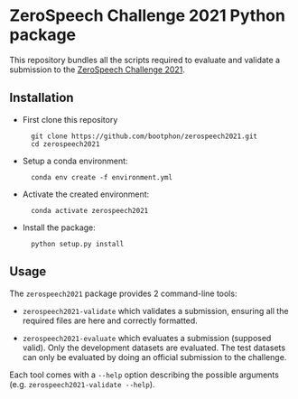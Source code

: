 # ZeroSpeech Challenge 2021 Python package


This repository bundles all the scripts required to evaluate and validate a
submission to the [ZeroSpeech Challenge 2021](https://zerospeech.com/2021).

## Installation

* First clone this repository

        git clone https://github.com/bootphon/zerospeech2021.git
        cd zerospeech2021

* Setup a conda environment:

        conda env create -f environment.yml

* Activate the created environment:

        conda activate zerospeech2021

* Install the package:

        python setup.py install

## Usage

The `zerospeech2021` package provides 2 command-line tools:

* `zerospeech2021-validate` which validates a submission, ensuring all the
  required files are here and correctly formatted.

* `zerospeech2021-evaluate` which evaluates a submission (supposed valid). Only
  the development datasets are evaluated. The test datasets can only be
  evaluated by doing an official submission to the challenge.

Each tool comes with a `--help` option describing the possible arguments (e.g.
`zerospeech2021-validate --help`).
